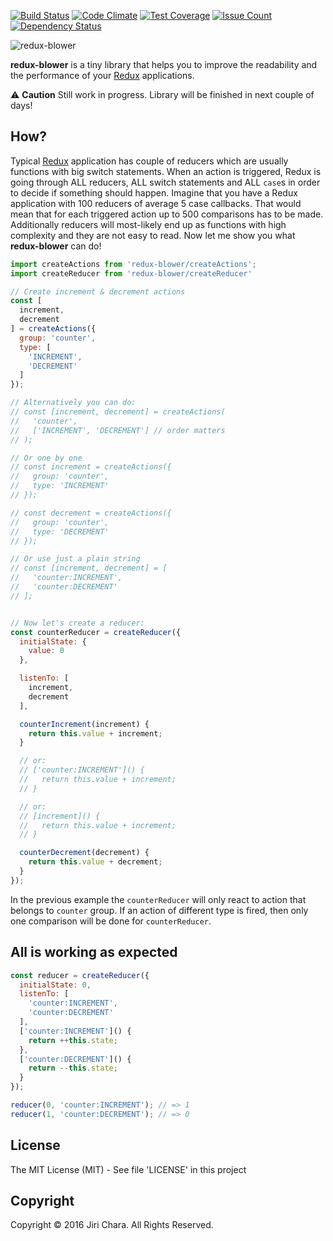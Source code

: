 [![Build Status](https://travis-ci.org/JiriChara/redux-blower.svg?branch=master)](https://travis-ci.org/JiriChara/redux-blower)
[![Code Climate](https://codeclimate.com/github/JiriChara/redux-blower/badges/gpa.svg)](https://codeclimate.com/github/JiriChara/redux-blower)
[![Test Coverage](https://codeclimate.com/github/JiriChara/redux-blower/badges/coverage.svg)](https://codeclimate.com/github/JiriChara/redux-blower/coverage)
[![Issue Count](https://codeclimate.com/github/JiriChara/redux-blower/badges/issue_count.svg)](https://codeclimate.com/github/JiriChara/redux-blower)
[![Dependency Status](https://gemnasium.com/badges/github.com/JiriChara/redux-blower.svg)](https://gemnasium.com/github.com/JiriChara/redux-blower)

![redux-blower](https://raw.github.com/JiriChara/redux-blower/master/images/blower.jpg)

**redux-blower** is a tiny library that helps you to improve the readability and the performance of your [Redux](https://github.com/reactjs/redux) applications.

:warning: **Caution** Still work in progress. Library will be finished in next couple of days!

## How?

Typical [Redux](https://github.com/reactjs/redux) application has couple of reducers which are usually functions with big switch statements. When an action is triggered, Redux is going through ALL reducers, ALL switch statements and  ALL `case`s  in order to decide if something should happen. Imagine that you have a Redux application with 100 reducers of average 5 case callbacks. That would mean that for each triggered action up to 500 comparisons has to be made. Additionally reducers will most-likely end up as functions with high complexity and they are not easy to read. Now let me show you what **redux-blower** can do!

```javascript
import createActions from 'redux-blower/createActions';
import createReducer from 'redux-blower/createReducer'

// Create increment & decrement actions
const [
  increment,
  decrement
] = createActions({
  group: 'counter',
  type: [
    'INCREMENT',
    'DECREMENT'
  ]
});

// Alternatively you can do:
// const [increment, decrement] = createActions(
//   'counter',
//   ['INCREMENT', 'DECREMENT'] // order matters
// );

// Or one by one
// const increment = createActions({
//   group: 'counter',
//   type: 'INCREMENT'
// });

// const decrement = createActions({
//   group: 'counter',
//   type: 'DECREMENT'
// });

// Or use just a plain string
// const [increment, decrement] = [
//   'counter:INCREMENT',
//   'counter:DECREMENT'
// ];


// Now let's create a reducer:
const counterReducer = createReducer({
  initialState: {
    value: 0
  },

  listenTo: [
    increment,
    decrement
  ],

  counterIncrement(increment) {
    return this.value + increment;
  }

  // or:
  // ['counter:INCREMENT']() {
  //   return this.value + increment;
  // }

  // or:
  // [increment]() {
  //   return this.value + increment;
  // }

  counterDecrement(decrement) {
    return this.value + decrement;
  }
});
```

In the previous example the `counterReducer` will only react to action that belongs to `counter` group. If an action of different type is fired, then only one comparison will be done for `counterReducer`.

## All is working as expected

```javascript
const reducer = createReducer({
  initialState: 0,
  listenTo: [
    'counter:INCREMENT',
    'counter:DECREMENT'
  ],
  ['counter:INCREMENT']() {
    return ++this.state;
  },
  ['counter:DECREMENT']() {
    return --this.state;
  }
});

reducer(0, 'counter:INCREMENT'); // => 1
reducer(1, 'counter:DECREMENT'); // => 0
```

## License
The MIT License (MIT) - See file 'LICENSE' in this project

## Copyright
Copyright © 2016 Jiri Chara. All Rights Reserved.
